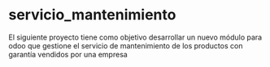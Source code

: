 # servicio_mantenimiento

El siguiente proyecto tiene como objetivo desarrollar un nuevo módulo para odoo que gestione el servicio de mantenimiento de los productos con garantía vendidos por una empresa
